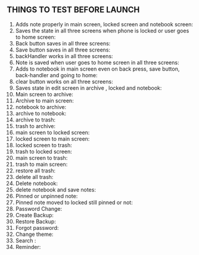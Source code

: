 THINGS TO TEST BEFORE LAUNCH
---------------------------------------------------------

1) Adds note properly in main screen, locked screen and notebook screen:  
2) Saves the state in all three screens when phone is locked or user goes to home screen:  
3) Back button saves in all three screens:  
4) Save button saves in all three screens: 
5) backHandler works in all three screens:  
6) Note is saved when user goes to home screen in all three screens: 
7) Adds to notebook in main screen even on back press, save button, back-handler and going to home: 
8) clear button works on all three screens: 
9) Saves state in edit screen in archive , locked and notebook: 
10) Main screen to archive:  
11) Archive to main screen:
12) notebook to archive:  
13) archive to notebook: 
14) archive to trash:  
15) trash to archive:  
16) main screen to locked screen:  
17) locked screen to main screen: 
18) locked screen to trash: 
19) trash to locked screen:  
20) main screen to trash:  
21) trash to main screen: 
22) restore all trash:
23) delete all trash: 
24) Delete notebook:  
25) delete notebook and save notes:  
26) Pinned or unpinned note:  
27) Pinned note moved to locked still pinned or not: 
28) Password Change: 
29) Create Backup: 
30) Restore Backup: 
31) Forgot password: 
32) Change theme: 
33) Search : 
34) Reminder: